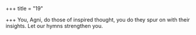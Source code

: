 +++
title = "19"

+++
You, Agni, do those of inspired thought, you do they spur on with their  insights.
Let our hymns strengthen you.
